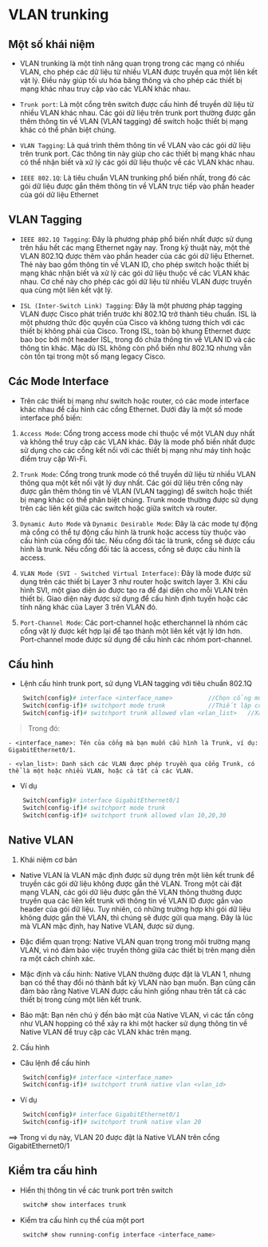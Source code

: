 # VLAN trunking

## Một số khái niệm

- VLAN trunking là một tính năng quan trọng trong các mạng có nhiều VLAN, cho phép các dữ liệu từ nhiều VLAN được truyền qua một liên kết vật lý. 
Điều này giúp tối ưu hóa băng thông và cho phép các thiết bị mạng khác nhau truy cập vào các VLAN khác nhau.

- `Trunk port`: Là một cổng trên switch được cấu hình để truyền dữ liệu từ nhiều VLAN khác nhau. Các gói dữ liệu trên trunk port thường được gắn thêm thông tin về VLAN (VLAN tagging) để switch hoặc thiết bị mạng khác có thể phân biệt chúng.

- `VLAN Tagging`: Là quá trình thêm thông tin về VLAN vào các gói dữ liệu trên trunk port. Các thông tin này giúp cho các thiết bị mạng khác nhau có thể nhận biết và xử lý các gói dữ liệu thuộc về các VLAN khác nhau.

- `IEEE 802.1Q`: Là tiêu chuẩn VLAN trunking phổ biến nhất, trong đó các gói dữ liệu được gắn thêm thông tin về VLAN trực tiếp vào phần header của gói dữ liệu Ethernet

## VLAN Tagging

- `IEEE 802.1Q Tagging`: Đây là phương pháp phổ biến nhất được sử dụng trên hầu hết các mạng Ethernet ngày nay. Trong kỹ thuật này, một thẻ VLAN 802.1Q được thêm vào phần header của các gói dữ liệu Ethernet. Thẻ này bao gồm thông tin về VLAN ID, cho phép switch hoặc thiết bị mạng khác nhận biết và xử lý các gói dữ liệu thuộc về các VLAN khác nhau. Cơ chế này cho phép các gói dữ liệu từ nhiều VLAN được truyền qua cùng một liên kết vật lý.

- `ISL (Inter-Switch Link) Tagging`: Đây là một phương pháp tagging VLAN được Cisco phát triển trước khi 802.1Q trở thành tiêu chuẩn. ISL là một phương thức độc quyền của Cisco và không tương thích với các thiết bị không phải của Cisco. Trong ISL, toàn bộ khung Ethernet được bao bọc bởi một header ISL, trong đó chứa thông tin về VLAN ID và các thông tin khác. Mặc dù ISL không còn phổ biến như 802.1Q nhưng vẫn còn tồn tại trong một số mạng legacy Cisco.

## Các Mode Interface

- Trên các thiết bị mạng như switch hoặc router, có các mode interface khác nhau để cấu hình các cổng Ethernet. Dưới đây là một số mode interface phổ biến: 

1. `Access Mode`: Cổng trong access mode chỉ thuộc về một VLAN duy nhất và không thể truy cập các VLAN khác. Đây là mode phổ biến nhất được sử dụng cho các cổng kết nối với các thiết bị mạng như máy tính hoặc điểm truy cập Wi-Fi.

2. `Trunk Mode`: Cổng trong trunk mode có thể truyền dữ liệu từ nhiều VLAN thông qua một kết nối vật lý duy nhất. Các gói dữ liệu trên cổng này được gắn thêm thông tin về VLAN (VLAN tagging) để switch hoặc thiết bị mạng khác có thể phân biệt chúng. Trunk mode thường được sử dụng trên các liên kết giữa các switch hoặc giữa switch và router.

3. `Dynamic Auto Mode` và `Dynamic Desirable Mode`: Đây là các mode tự động mà cổng có thể tự động cấu hình là trunk hoặc access tùy thuộc vào cấu hình của cổng đối tác. Nếu cổng đối tác là trunk, cổng sẽ được cấu hình là trunk. Nếu cổng đối tác là access, cổng sẽ được cấu hình là access.

4. `VLAN Mode (SVI - Switched Virtual Interface)`: Đây là mode được sử dụng trên các thiết bị Layer 3 như router hoặc switch layer 3. Khi cấu hình SVI, một giao diện ảo được tạo ra để đại diện cho mỗi VLAN trên thiết bị. Giao diện này được sử dụng để cấu hình định tuyến hoặc các tính năng khác của Layer 3 trên VLAN đó.

5. `Port-Channel Mode`: Các port-channel hoặc etherchannel là nhóm các cổng vật lý được kết hợp lại để tạo thành một liên kết vật lý lớn hơn. Port-channel mode được sử dụng để cấu hình các nhóm port-channel.

## Cấu hình

- Lệnh cấu hình trunk port, sử dụng VLAN tagging với tiêu chuẩn 802.1Q

```sh
	Switch(config)# interface <interface_name>          //Chọn cổng muốn cấu hình là trunk
	Switch(config-if)# switchport mode trunk            //Thiết lập cổng là trunk mode
	Switch(config-if)# switchport trunk allowed vlan <vlan_list>   //Xác định các VLAN được phép truyền qua(tùy chọn)
```

> Trong đó:

	- <interface_name>: Tên của cổng mà bạn muốn cấu hình là Trunk, ví dụ: GigabitEthernet0/1.

	- <vlan_list>: Danh sách các VLAN được phép truyền qua cổng Trunk, có thể là một hoặc nhiều VLAN, hoặc cả tất cả các VLAN.

- Ví dụ

```sh
	Switch(config)# interface GigabitEthernet0/1
	Switch(config-if)# switchport mode trunk
	Switch(config-if)# switchport trunk allowed vlan 10,20,30
```

## Native VLAN

1. Khái niệm cơ bản

- Native VLAN là VLAN mặc định được sử dụng trên một liên kết trunk để truyền các gói dữ liệu không được gắn thẻ VLAN. Trong một cài đặt mạng VLAN, các gói dữ liệu được gắn thẻ VLAN thông thường được truyền qua các liên kết trunk với thông tin về VLAN ID được gắn vào header của gói dữ liệu. Tuy nhiên, có những trường hợp khi gói dữ liệu không được gắn thẻ VLAN, thì chúng sẽ được gửi qua mạng. Đây là lúc mà VLAN mặc định, hay Native VLAN, được sử dụng.

- Đặc điểm quan trọng: Native VLAN quan trọng trong môi trường mạng VLAN, vì nó đảm bảo việc truyền thông giữa các thiết bị trên mạng diễn ra một cách chính xác.

- Mặc định và cấu hình: Native VLAN thường được đặt là VLAN 1, nhưng bạn có thể thay đổi nó thành bất kỳ VLAN nào bạn muốn. Bạn cũng cần đảm bảo rằng Native VLAN được cấu hình giống nhau trên tất cả các thiết bị trong cùng một liên kết trunk.

- Bảo mật: Bạn nên chú ý đến bảo mật của Native VLAN, vì các tấn công như VLAN hopping có thể xảy ra khi một hacker sử dụng thông tin về Native VLAN để truy cập các VLAN khác trên mạng.

2. Cấu hình

- Câu lệnh để cấu hình

```sh
	Switch(config)# interface <interface_name>          
	Switch(config-if)# switchport trunk native vlan <vlan_id>
```

- Ví dụ

```sh
	Switch(config)# interface GigabitEthernet0/1          
	Switch(config-if)# switchport trunk native vlan 20
```
==> Trong ví dụ này, VLAN 20 được đặt là Native VLAN trên cổng GigabitEthernet0/1

## Kiểm tra cấu hình

- Hiển thị thông tin về các trunk port trên switch

```sh
	switch# show interfaces trunk
```

- Kiểm tra cấu hình cụ thể của một port

```sh
	switch# show running-config interface <interface_name>
```